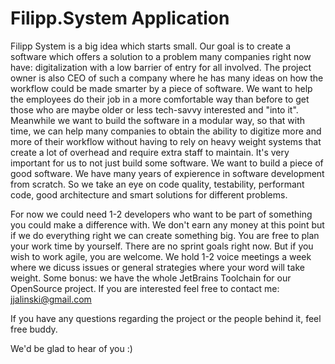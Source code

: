 # Filipp.System Application

Filipp System is a big idea which starts small. Our goal is to create a software which offers a solution to a problem many companies right now have: digitalization with a low barrier of entry for all involved. The project owner is also CEO of such a company where he has many ideas on how the workflow could be made smarter by a piece of software. We want to help the employees do their job in a more comfortable way than before to get those who are maybe older or less tech-savvy interested and "into it". Meanwhile we want to build the software in a modular way, so that with time, we can help many companies to obtain the ability to digitize more and more of their workflow without having to rely on heavy weight systems that create a lot of overhead and require extra staff to maintain. It's very important for us to not just build some software. We want to build a piece of good software. We have many years of expierence in software development from scratch. So we take an eye on code quality, testability, performant code, good architecture and smart solutions for different problems. 

For now we could need 1-2 developers who want to be part of something you could make a difference with. We don't earn any money at this point but if we do everything right we can create something big. You are free to plan your work time by yourself. There are no sprint goals right now. But if you wish to work agile, you are welcome. We hold 1-2 voice meetings a week where we dicuss issues or general strategies where your word will take weight. Some bonus: we have the whole JetBrains Toolchain for our OpenSource project. If you are interested feel free to contact me: jjalinski@gmail.com 

If you have any questions regarding the project or the people behind it, feel free buddy.

We'd be glad to hear of you :)
